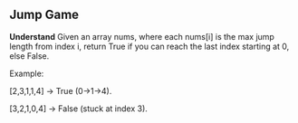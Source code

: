 ## Jump Game
**Understand**
Given an array nums, where each nums[i] is the max jump length from index i, return True if you can reach the last index starting at 0, else False.

Example:

[2,3,1,1,4] → True (0→1→4).

[3,2,1,0,4] → False (stuck at index 3).